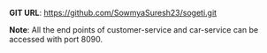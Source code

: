 
**GIT URL**:  https://github.com/SowmyaSuresh23/sogeti.git

**Note**: All the end points of customer-service and car-service can be accessed with port 8090.

